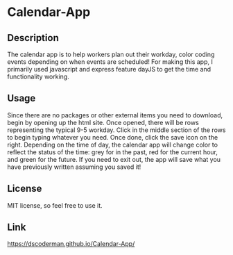 # Calendar-App


## Description

The calendar app is to help workers plan out their workday, color coding events depending on when events are scheduled!
For making this app, I primarily used javascript and express feature dayJS to get the time and functionality working.

## Usage

Since there are no packages or other external items you need to download, begin by opening up the html site. Once opened, there will be rows representing the typical 9-5 workday. Click in the middle section of the rows to begin typing whatever you need. Once done, click the save icon on the right. Depending on the time of day, the calendar app will change color to reflect the status of the time: grey for in the past, red for the current hour, and green for the future. If you need to exit out, the app will save what you have previously written assuming you saved it!

## License 

MIT license, so feel free to use it. 

## Link

https://dscoderman.github.io/Calendar-App/




